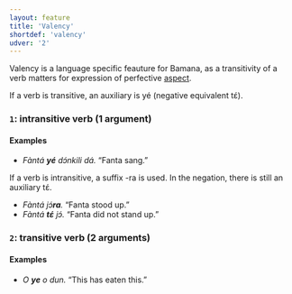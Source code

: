 ```yaml
---
layout: feature
title: 'Valency'
shortdef: 'valency'
udver: '2'
---
```


Valency is a language specific feauture for Bamana, as a transitivity of a verb matters for expression of perfective [aspect](pcm-feat/Aspect).

If a verb is transitive, an auxiliary is yé (negative equivalent tɛ́).

### <a name="1">`1`</a>: intransitive verb (1 argument)

#### Examples

* _Fàntá <b>yé</b> dɔ́nkili dá._ “Fanta sang.”

If a verb is intransitive, a suffix -ra is used. In the negation, there is still an auxiliary tɛ́.

* _Fàntá jɔ́<b>ra</b>._ “Fanta stood up.”
* _Fàntá <b>tɛ́</b> jɔ́._ “Fanta did not stand up.”

### <a name="2">`2`</a>: transitive verb (2 arguments)

#### Examples

* _O <b>ye</b> o dun._ “This has eaten this.”

<!-- Interlanguage links updated Ne 5. května 2024, 18:20:25 CEST -->

